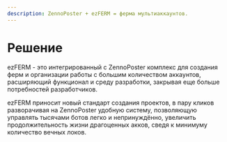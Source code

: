 ```yaml
---
description: ZennoPoster + ezFERM = ферма мультиаккаунтов.
---
```


# Решение

ezFERM - это интегрированный с ZennoPoster комплекс для создания ферм и организации работы с большим количеством аккаунтов, расширяющий функционал и среду разработки, закрывая еще больше потребностей разработчиков.

ezFERM приносит новый стандарт создания проектов, в пару кликов разворачивая на ZennoPoster удобную систему, позволяющую управлять тысячами ботов легко и непринуждённо, увеличить продолжительность жизни драгоценных акков, сведя к минимуму количество вечных локов.&#x20;
